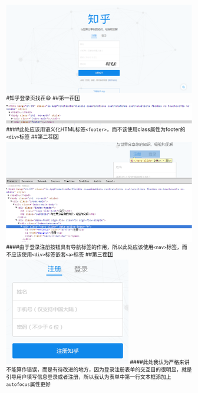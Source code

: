 ![知乎](/student/NginX/assets/zhihu.png)
#知乎登录页找茬:smile:
##第一茬:one:
![底栏语义化问题](assets/zhihu_footer.png)
####此处应该用语义化HTML标签`<footer>`，而不该使用class属性为footer的`<div>`标签
##第二茬:two:
![登录注册](assets/signin.png)
####由于登录注册按钮具有导航标签的作用，所以此处应该使用`<nav>`标签，而不应该使用`<div>`标签嵌套`<a>`标签
##第三茬:three:
![登录注册表单](assets/signin_form.png)
####此处我认为严格来讲不能算作错误，而是有待改进的地方，因为登录注册表单的交互目的很明显，就是引导用户填写信息登录或者注册，所以我认为表单中第一行文本框添加上`autofocus`属性更好

